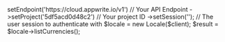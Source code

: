 <?php

use Appwrite\Client;
use Appwrite\Services\Locale;

$client = (new Client())
    ->setEndpoint('https://cloud.appwrite.io/v1') // Your API Endpoint
    ->setProject('5df5acd0d48c2') // Your project ID
    ->setSession(''); // The user session to authenticate with

$locale = new Locale($client);

$result = $locale->listCurrencies();
